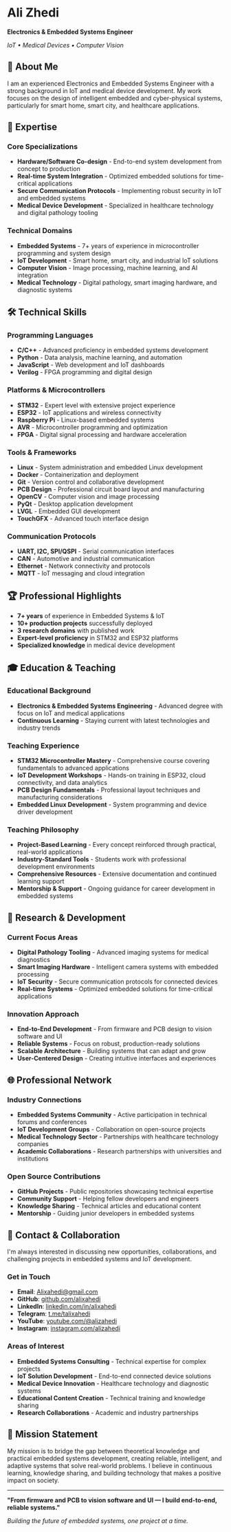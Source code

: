 # Ali Zhedi

**Electronics & Embedded Systems Engineer**

*IoT • Medical Devices • Computer Vision*

## 🚀 About Me

I am an experienced Electronics and Embedded Systems Engineer with a strong background in IoT and medical device development. My work focuses on the design of intelligent embedded and cyber-physical systems, particularly for smart home, smart city, and healthcare applications.

## 🎯 Expertise

### Core Specializations
- **Hardware/Software Co-design** - End-to-end system development from concept to production
- **Real-time System Integration** - Optimized embedded solutions for time-critical applications
- **Secure Communication Protocols** - Implementing robust security in IoT and embedded systems
- **Medical Device Development** - Specialized in healthcare technology and digital pathology tooling

### Technical Domains
- **Embedded Systems** - 7+ years of experience in microcontroller programming and system design
- **IoT Development** - Smart home, smart city, and industrial IoT solutions
- **Computer Vision** - Image processing, machine learning, and AI integration
- **Medical Technology** - Digital pathology, smart imaging hardware, and diagnostic systems

## 🛠️ Technical Skills

### Programming Languages
- **C/C++** - Advanced proficiency in embedded systems development
- **Python** - Data analysis, machine learning, and automation
- **JavaScript** - Web development and IoT dashboards
- **Verilog** - FPGA programming and digital design

### Platforms & Microcontrollers
- **STM32** - Expert level with extensive project experience
- **ESP32** - IoT applications and wireless connectivity
- **Raspberry Pi** - Linux-based embedded systems
- **AVR** - Microcontroller programming and optimization
- **FPGA** - Digital signal processing and hardware acceleration

### Tools & Frameworks
- **Linux** - System administration and embedded Linux development
- **Docker** - Containerization and deployment
- **Git** - Version control and collaborative development
- **PCB Design** - Professional circuit board layout and manufacturing
- **OpenCV** - Computer vision and image processing
- **PyQt** - Desktop application development
- **LVGL** - Embedded GUI development
- **TouchGFX** - Advanced touch interface design

### Communication Protocols
- **UART, I2C, SPI/QSPI** - Serial communication interfaces
- **CAN** - Automotive and industrial communication
- **Ethernet** - Network connectivity and protocols
- **MQTT** - IoT messaging and cloud integration

## 🏆 Professional Highlights

- **7+ years** of experience in Embedded Systems & IoT
- **10+ production projects** successfully deployed
- **3 research domains** with published work
- **Expert-level proficiency** in STM32 and ESP32 platforms
- **Specialized knowledge** in medical device development

## 🎓 Education & Teaching

### Educational Background
- **Electronics & Embedded Systems Engineering** - Advanced degree with focus on IoT and medical applications
- **Continuous Learning** - Staying current with latest technologies and industry trends

### Teaching Experience
- **STM32 Microcontroller Mastery** - Comprehensive course covering fundamentals to advanced applications
- **IoT Development Workshops** - Hands-on training in ESP32, cloud connectivity, and data analytics
- **PCB Design Fundamentals** - Professional layout techniques and manufacturing considerations
- **Embedded Linux Development** - System programming and device driver development

### Teaching Philosophy
- **Project-Based Learning** - Every concept reinforced through practical, real-world applications
- **Industry-Standard Tools** - Students work with professional development environments
- **Comprehensive Resources** - Extensive documentation and continued learning support
- **Mentorship & Support** - Ongoing guidance for career development in embedded systems

## 🔬 Research & Development

### Current Focus Areas
- **Digital Pathology Tooling** - Advanced imaging systems for medical diagnostics
- **Smart Imaging Hardware** - Intelligent camera systems with embedded processing
- **IoT Security** - Secure communication protocols for connected devices
- **Real-time Systems** - Optimized embedded solutions for time-critical applications

### Innovation Approach
- **End-to-End Development** - From firmware and PCB design to vision software and UI
- **Reliable Systems** - Focus on robust, production-ready solutions
- **Scalable Architecture** - Building systems that can adapt and grow
- **User-Centered Design** - Creating intuitive interfaces and experiences

## 🌐 Professional Network

### Industry Connections
- **Embedded Systems Community** - Active participation in technical forums and conferences
- **IoT Development Groups** - Collaboration on open-source projects
- **Medical Technology Sector** - Partnerships with healthcare technology companies
- **Academic Collaborations** - Research partnerships with universities and institutions

### Open Source Contributions
- **GitHub Projects** - Public repositories showcasing technical expertise
- **Community Support** - Helping fellow developers and engineers
- **Knowledge Sharing** - Technical articles and educational content
- **Mentorship** - Guiding junior developers in embedded systems

## 📧 Contact & Collaboration

I'm always interested in discussing new opportunities, collaborations, and challenging projects in embedded systems and IoT development.

### Get in Touch
- **Email**: [Alixahedi@gmail.com](mailto:Alixahedi@gmail.com)
- **GitHub**: [github.com/alixahedi](https://github.com/alixahedi)
- **LinkedIn**: [linkedin.com/in/alixahedi](https://www.linkedin.com/in/alixahedi/)
- **Telegram**: [t.me/talixahedi](https://t.me/talixahedi)
- **YouTube**: [youtube.com/@alizahedi](https://youtube.com/@alizahedi)
- **Instagram**: [instagram.com/alizahedi](https://instagram.com/alixahedi)

### Areas of Interest
- **Embedded Systems Consulting** - Technical expertise for complex projects
- **IoT Solution Development** - End-to-end connected device solutions
- **Medical Device Innovation** - Healthcare technology and diagnostic systems
- **Educational Content Creation** - Technical training and knowledge sharing
- **Research Collaborations** - Academic and industry partnerships

## 🎯 Mission Statement

My mission is to bridge the gap between theoretical knowledge and practical embedded systems development, creating reliable, intelligent, and adaptive systems that solve real-world problems. I believe in continuous learning, knowledge sharing, and building technology that makes a positive impact on society.

---

**"From firmware and PCB to vision software and UI — I build end-to-end, reliable systems."**

*Building the future of embedded systems, one project at a time.*
